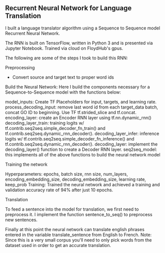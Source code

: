 ## Recurrent Neural Network for Language Translation

I built a language translator algorithm using a Sequence to Sequence model Recurrent Neural Network.

The RNN is built on TensorFlow, written in Python 3 and is presented via Jupyter Notebook. Trained via cloud on FloydHub's gpus. 

The following are some of the steps I took to build this RNN:

Preprocessing

- Convert source and target text to proper word ids

Build the Neural Network: Here I build the components necessary for a Sequence-to-Sequence model with the functions below:

model_inputs:  Create TF Placeholders for input, targets, and learning rate.
process_decoding_input: remove last word id from each target_data batch, concat GO ID to beginning. Use TF tf.strided_slice and tf.concat. 
encoding_layer: create an Encoder RNN layer using tf.nn.dynamic_rnn()
decoding_layer_train: training logits w/ tf.contrib.seq2seq.simple_decoder_fn_train() and tf.contrib.seq2seq.dynamic_rnn_decoder(). 
decoding_layer_infer: inference logits w/ tf.contrib.seq2seq.simple_decoder_fn_inference() and tf.contrib.seq2seq.dynamic_rnn_decoder().
decoding_layer: implement the decoding_layer() function to create a Decoder RNN layer.
seq2seq_model: this implements all of the above functions to build the neural network model


Training the network

Hyperparameters: epochs, batch size, rnn size, num_layers, encoding_embedding_size, decoding_embedding_size, learning rate, keep_prob
Training: Trained the neural network and achieved a training and validation accuracy rate of 94% after just 10 epochs.

Translation

To feed a sentence into the model for translation, we first need to preprocess it. I implement the function sentence_to_seq() to preprocess new sentences.

Finally at this point the neural network can translate english phrases entered in the variable translate_sentence from English to French. Note: Since this is a very small corpus you'll need to only pick words from the dataset used in order to get an accurate translation.
